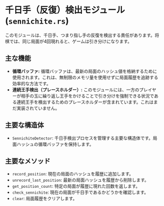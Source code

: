 # 千日手（反復）検出モジュール (`sennichite.rs`)

このモジュールは、千日手、つまり指し手の反復を検出する責任があります。将棋では、同じ局面が4回現れると、ゲームは引き分けになります。

## 主な機能

*   **循環バッファ:** 循環バッファは、最新の局面のハッシュ値を格納するために使用されます。これは、無制限のメモリ量を使用せずに局面履歴を追跡する効率的な方法です。
*   **連続王手検出（プレースホルダー）:** このモジュールには、一方のプレイヤーが相手の玉に繰り返し王手をかけることで引き分けを強制できる状況である連続王手を検出するためのプレースホルダーが含まれています。これはまだ実装されていません。

## 主要な構造体

*   `SennichiteDetector`: 千日手検出プロセスを管理する主要な構造体です。局面ハッシュの循環バッファを保持します。

## 主要なメソッド

*   `record_position`: 現在の局面のハッシュを履歴に追加します。
*   `unrecord_last_position`: 最新の局面ハッシュを履歴から削除します。
*   `get_position_count`: 特定の局面が履歴に現れた回数を返します。
*   `check_sennichite`: 現在の局面が千日手であるかどうかを確認します。
*   `clear`: 局面履歴をクリアします。